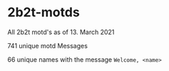 # 2b2t-motds
All 2b2t motd's as of 13. March 2021

741 unique motd Messages

66 unique names with the message `Welcome, <name>`
